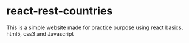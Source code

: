 ﻿# react-rest-countries
 This is a simple website made for practice purpose using react basics, html5, css3 and Javascript
